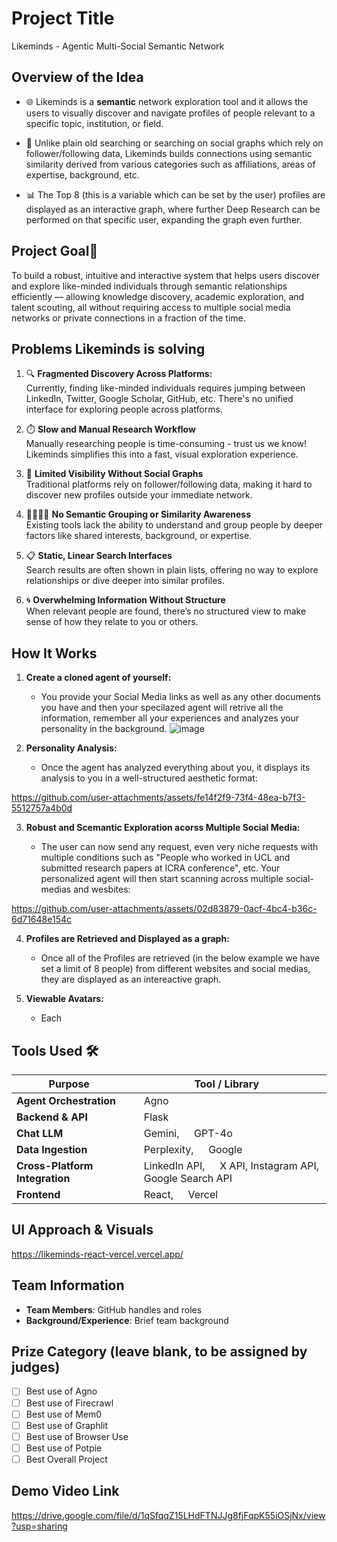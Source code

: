# Project Title

Likeminds - Agentic Multi-Social Semantic Network

## Overview of the Idea

- 🌐 Likeminds is a **semantic** network exploration tool and it allows the users to visually discover and navigate profiles of people relevant to a specific topic, institution, or field.

- 🔗 Unlike plain old searching or searching on social graphs which rely on follower/following data, Likeminds builds connections using semantic similarity derived from various categories such as affiliations, areas of expertise, background, etc.

- 📊 The Top 8 (this is a variable which can be set by the user) profiles are displayed as an interactive graph, where further Deep Research can be performed on that specific user, expanding the graph even further.

## Project Goal🎯

To build a robust, intuitive and interactive system that helps users discover and explore like-minded individuals through semantic relationships efficiently — allowing knowledge discovery, academic exploration, and talent scouting, all without requiring access to multiple social media networks or private connections in a fraction of the time.

## Problems Likeminds is solving

1. 🔍 **Fragmented Discovery Across Platforms:**  
   Currently, finding like-minded individuals requires jumping between LinkedIn, Twitter, Google Scholar, GitHub, etc. There's no unified interface for exploring people across platforms.

2. ⏱️ **Slow and Manual Research Workflow**  
   Manually researching people is time-consuming - trust us we know! Likeminds simplifies this into a fast, visual exploration experience.

3. 🚫 **Limited Visibility Without Social Graphs**  
   Traditional platforms rely on follower/following data, making it hard to discover new profiles outside your immediate network.

4. 👨‍👨‍👦‍👦 **No Semantic Grouping or Similarity Awareness**  
   Existing tools lack the ability to understand and group people by deeper factors like shared interests, background, or expertise.

5. 📋 **Static, Linear Search Interfaces**  
   Search results are often shown in plain lists, offering no way to explore relationships or dive deeper into similar profiles.

6. 🌀 **Overwhelming Information Without Structure**  
   When relevant people are found, there’s no structured view to make sense of how they relate to you or others.

## How It Works

1. **Create a cloned agent of yourself:**

   - You provide your Social Media links as well as any other documents you have and then your specilazed agent will retrive all the information, remember all your experiences and analyzes your personality in the background.
     ![image](https://github.com/user-attachments/assets/0215b371-3e04-46da-846d-c2377858503c)

2. **Personality Analysis:**
   - Once the agent has analyzed everything about you, it displays its analysis to you in a well-structured aesthetic format:

https://github.com/user-attachments/assets/fe14f2f9-73f4-48ea-b7f3-5512757a4b0d

3. **Robust and Scemantic Exploration acorss Multiple Social Media:**

   - The user can now send any request, even very niche requests with multiple conditions such as "People who worked in UCL and submitted research papers at ICRA conference", etc. Your personalized agent will then start scanning across multiple social-medias and wesbites:

https://github.com/user-attachments/assets/02d83879-0acf-4bc4-b36c-6d71648e154c

4. **Profiles are Retrieved and Displayed as a graph:**

   - Once all of the Profiles are retrieved (in the below example we have set a limit of 8 people) from different websites and social medias, they are displayed as an intereactive graph.

5. **Viewable Avatars:**

   - Each




## Tools Used 🛠️

| **Purpose**               | **Tool / Library**                                                                 |
|---------------------------|------------------------------------------------------------------------------------|
| **Agent Orchestration**    | <img src="https://github.com/user-attachments/assets/a40d111a-2dac-4568-a46b-50bf91c53343" width="15" height="15" /> Agno  |
| **Backend & API**          | <img src="https://github.com/user-attachments/assets/51e50333-2e54-4b37-9838-0ec641327a5f" width="15" height="15" /> Flask |
| **Chat LLM**               | <img src="https://github.com/user-attachments/assets/fb657fcc-7a4e-4690-8b1f-24e2587f7cf6" width="15" height="15" /> Gemini, <img src="https://github.com/user-attachments/assets/f2063c07-8353-41e2-8729-80181c70b701" width="15" height="15" /> GPT-4o |
| **Data Ingestion**         | <img src="https://github.com/user-attachments/assets/d7f1227c-d2ed-4586-8008-6e7641b6522b" width="15" height="15" /> Perplexity, <img src="https://github.com/user-attachments/assets/8e705aad-b26c-4aa2-9053-8b0f9ce271be" width="15" height="15" /> Google |
| **Cross-Platform Integration** | <img src="https://github.com/user-attachments/assets/1ca67258-72f5-43f6-96d4-774585517bfd" width="15" height="15" /> LinkedIn API, <img src="https://github.com/user-attachments/assets/bc9f865e-ba4d-46cd-94c0-9e9864b9c2ac" width="15" height="15" /> X API, Instagram API, <img src="https://github.com/user-attachments/assets/92d50cbc-45cf-446e-8c60-88ccef460862" width="15" height="15" /> Google Search API |
| **Frontend**               | <img src="https://github.com/user-attachments/assets/b735d608-66ca-4929-9348-b1e4e391f81d" width="15" height="15" /> React, <img src="https://github.com/user-attachments/assets/ebe940c3-5b64-4bbd-a53b-c68c65d3f43d" width="15" height="15" /> Vercel |

## UI Approach & Visuals

https://likeminds-react-vercel.vercel.app/

## Team Information

- **Team Members**: GitHub handles and roles
- **Background/Experience**: Brief team background

## Prize Category (leave blank, to be assigned by judges)

- [ ] Best use of Agno
- [ ] Best use of Firecrawl
- [ ] Best use of Mem0
- [ ] Best use of Graphlit
- [ ] Best use of Browser Use
- [ ] Best use of Potpie
- [ ] Best Overall Project

## Demo Video Link

https://drive.google.com/file/d/1qSfqqZ15LHdFTNJJg8fjFqpK55iOSjNx/view?usp=sharing
